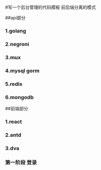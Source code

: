 #写一个后台管理的代码模板 前后端分离的模式

##api部分
### 1.golang
### 2.negroni
### 3.mux
### 4.mysql gorm
### 5.redis
### 6.mongodb


##前端部分
### 1.react
### 2.antd
### 3.dva


### 第一阶段  登录